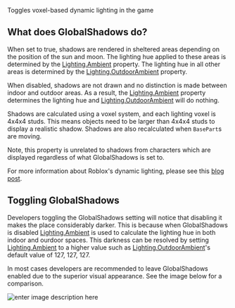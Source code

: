 Toggles voxel-based dynamic lighting in the game

## What does GlobalShadows do?

When set to true, shadows are rendered in sheltered areas depending on the position of the sun and moon. The lighting hue applied to these areas is determined by the [Lighting.Ambient](https://developer.roblox.com/api-reference/property/Lighting/Ambient) property. The lighting hue in all other areas is determined by the [Lighting.OutdoorAmbient](https://developer.roblox.com/api-reference/property/Lighting/OutdoorAmbient) property.

When disabled, shadows are not drawn and no distinction is made between indoor and outdoor areas. As a result, the [Lighting.Ambient](https://developer.roblox.com/api-reference/property/Lighting/Ambient) property determines the lighting hue and [Lighting.OutdoorAmbient](https://developer.roblox.com/api-reference/property/Lighting/OutdoorAmbient) will do nothing.

Shadows are calculated using a voxel system, and each lighting voxel is 4x4x4 studs. This means objects need to be larger than 4x4x4 studs to display a realistic shadow. Shadows are also recalculated when `BasePart`s are moving.

Note, this property is unrelated to shadows from characters which are displayed regardless of what GlobalShadows is set to.

For more information about Roblox's dynamic lighting, please see this [blog post][1].

## Toggling GlobalShadows

Developers toggling the GlobalShadows setting will notice that disabling it makes the place considerably darker. This is because when GlobalShadows is disabled [Lighting.Ambient](https://developer.roblox.com/api-reference/property/Lighting/Ambient) is used to calculate the lighting hue in both indoor and ourdoor spaces. This darkness can be resolved by setting [Lighting.Ambient](https://developer.roblox.com/api-reference/property/Lighting/Ambient) to a higher value such as [Lighting.OutdoorAmbient](https://developer.roblox.com/api-reference/property/Lighting/OutdoorAmbient)'s default value of 127, 127, 127.

In most cases developers are recommended to leave GlobalShadows enabled due to the superior visual appearance. See the image below for a comparison.

![enter image description here][2]

[1]: https://blog.roblox.com/2013/02/dynamic-lighting-and-shadows-the-voxel-solution/

[2]: https://developer.roblox.com/assets/blt23745970e2437872/GlobalShadows.png